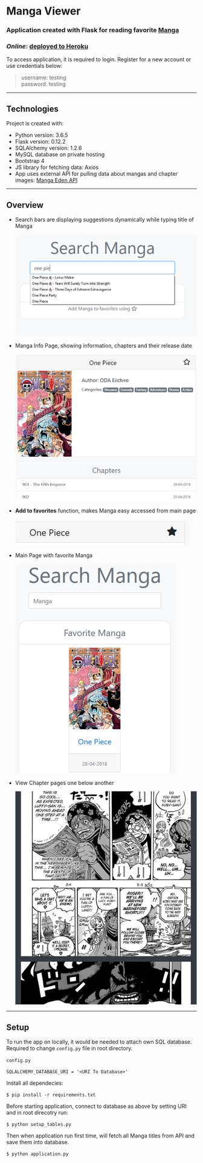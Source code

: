 # Manga Viewer

### Application created with Flask for reading favorite [**Manga**](https://en.wikipedia.org/wiki/Manga)


### ___Online___: [deployed to Heroku](https://manga-viewer.herokuapp.com/ "Heroku Manga-Viewer")

To access application, it is required to login. Register for a new account or use credentials below:

>username: testing\
>password: testing
---
## Technologies
Project is created with:
* Python version: 3.6.5
* Flask version: 0.12.2
* SQLAlchemy version: 1.2.6
* MySQL database on private hosting
* Bootstrap 4
* JS library for fetching data: Axios
* App uses external API for pulling data about mangas and chapter images: [Manga Eden API](https://www.mangaeden.com/api "API")
---
## Overview

* Search bars are displaying suggestions dynamically while typing title of Manga

  ![Search Example](readme_img/search.png)

* Manga Info Page, showing information, chapters and their release date

    ![About Manga](readme_img/manga_info.png)

* **Add to favorites** function, makes Manga easy accessed from main page

    ![Add To Favorites](readme_img/favorites.png)

* Main Page with favorite Manga

    ![Main Page with Favorite](readme_img/main_favorites.png)

* View Chapter pages one below another 

    ![Chapter](readme_img/chapter.png)

---
## Setup
To run the app on locally, it would be needed to attach own SQL database. Required to change `config.py` file in root directory.

`config.py`
```
SQLALCHEMY_DATABASE_URI = '<URI To Database>'
```

Install all dependecies:
```
$ pip install -r requirements.txt
```
Before starting application, connect to database as above by setting URI and in root direcotry run:
```
$ python setup_tables.py
```

Then when application run first time, will fetch all Manga titles from API and save them into database.
```
$ python application.py
```


